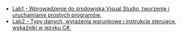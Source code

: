 - [Lab1 - Wprowadzenie do środowiska Visual Studio, tworzenie i uruchamianie prostych programów.](instructions/lab1-2025.md)
- [Lab2 - Typy danych, wyrażenia warunkowe i instrukcje sterujące, wskaźniki w języku C#.](instructions/lab2-2025.md)
